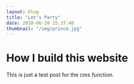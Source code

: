```yaml
---
layout: blog
title: "Let's Party"
date: 2018-06-20 15:37:48
thumbnail: "/img/prince.jpg"
---
```


# How I build this website
This is just a test post for the cms function.
